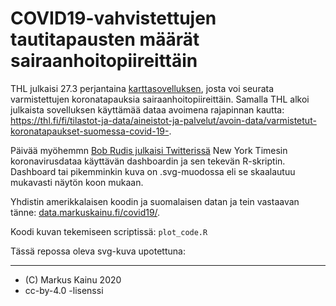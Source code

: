 COVID19-vahvistettujen tautitapausten määrät sairaanhoitopiireittäin
===============================================

THL julkaisi 27.3 perjantaina [karttasovelluksen](https://thl.fi/fi/-/varmistetut-koronatapaukset-suomessa-thl-julkaisi-karttasovelluksen-?redirect=%2Ffi%2F), josta voi seurata varmistettujen koronatapauksia sairaanhoitopiireittäin. Samalla THL alkoi julkaista sovelluksen käyttämää dataa avoimena rajapinnan kautta: https://thl.fi/fi/tilastot-ja-data/aineistot-ja-palvelut/avoin-data/varmistetut-koronatapaukset-suomessa-covid-19-.

Päivää myöhemmn [Bob Rudis julkaisi Twitterissä](https://twitter.com/hrbrmstr/status/1243872482551050242) New York Timesin koronavirusdataa käyttävän dashboardin ja sen tekevän R-skriptin. Dashboard tai pikemminkin kuva on .svg-muodossa eli se skaalautuu mukavasti näytön koon mukaan. 

Yhdistin amerikkalaisen koodin ja suomalaisen datan ja tein vastaavan tänne: [data.markuskainu.fi/covid19/](http://data.markuskainu.fi/covid19/).

Koodi kuvan tekemiseen scriptissä: `plot_code.R`

Tässä repossa oleva svg-kuva upotettuna:


<object type="image/svg+xml" data='https://raw.githubusercontent.com/muuankarski/covid19/master/shp_fi.svg?sanitize=true' width='70%'></object>


****

- (C) Markus Kainu 2020
- cc-by-4.0 -lisenssi
